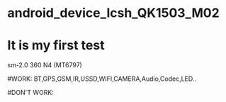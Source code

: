 # android_device_lcsh_QK1503_M02
# It is my first test
 sm-2.0 360 N4  (MT6797)

#WORK:
BT,GPS,GSM,IR,USSD,WIFI,CAMERA,Audio,Codec,LED..

#DON'T WORK:
